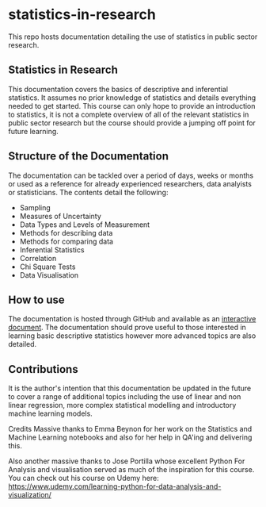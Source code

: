 # statistics-in-research

This repo hosts documentation detailing the use of statistics in public sector research. 

## Statistics in Research

This documentation covers the basics of descriptive and inferential statistics. It assumes no prior knowledge of statistics and details everything needed to get started. This course can only hope to provide an introduction to statistics, it is not a complete overview of all of the relevant statistics in public sector research but the course should provide a jumping off point for future learning.

## Structure of the Documentation

The documentation can be tackled over a period of days, weeks or months or used as a reference for already experienced researchers, data analyists or statisticians. The contents detail the following: 

* Sampling
* Measures of Uncertainty
* Data Types and Levels of Measurement
* Methods for describing data
* Methods for comparing data
* Inferential Statistics
* Correlation
* Chi Square Tests
* Data Visualisation

## How to use

The documentation is hosted through GitHub and available as an [interactive document](https://research-and-information-service.github.io/statistics-in-research/). The documentation should prove useful to those interested in learning basic descriptive statistics however more advanced topics are also detailed.

## Contributions

It is the author's intention that this documentation be updated in the future to cover a range of additional topics including the use of linear and non linear regression, more complex statistical modelling and introductory machine learning models. 

Credits
Massive thanks to Emma Beynon for her work on the Statistics and Machine Learning notebooks and also for her help in QA'ing and delivering this.

Also another massive thanks to Jose Portilla whose excellent Python For Analysis and visualisation served as much of the inspiration for this course. You can check out his course on Udemy here: https://www.udemy.com/learning-python-for-data-analysis-and-visualization/
